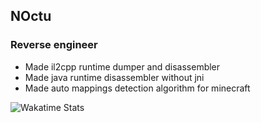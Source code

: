 ## NOctu

### Reverse engineer

- Made il2cpp runtime dumper and disassembler
- Made java runtime disassembler without jni
- Made auto mappings detection algorithm for minecraft

![ Wakatime Stats](https://github-readme-stats.vercel.app/api/wakatime?username=NOctuPD&show_icons=true&hide_border=true&theme=radical)
